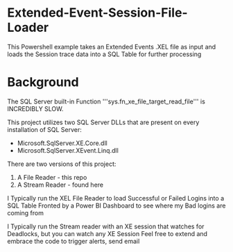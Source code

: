 # Extended-Event-Session-File-Loader
This Powershell example takes an Extended Events .XEL file as input and loads the Session trace data into a SQL Table for further processing

<h1>Background</h1>
The SQL Server built-in Function '''sys.fn_xe_file_target_read_file''' is INCREDIBLY SLOW.

This project utilizes two SQL Server DLLs that are present on every installation of SQL Server:
* Microsoft.SqlServer.XE.Core.dll
* Microsoft.SqlServer.XEvent.Linq.dll

There are two versions of this project:
1) A File Reader - this repo
2) A Stream Reader - found here

I Typically run the XEL File Reader to load Successful or Failed Logins into a SQL Table Fronted by a Power BI Dashboard to see where my Bad logins are coming from

I Typically run the Stream reader with an XE session that watches for Deadlocks, but you can watch any XE Session
Feel free to extend and embrace the code to trigger alerts, send email 
